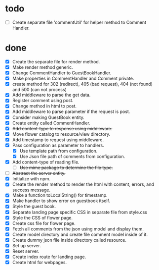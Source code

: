 # todo

- [ ] Create separate file 'commentUtil' for helper method to Comment Handler. 

# done

- [x] Create the separate file for render method.
- [x] Make render method generic.
- [x] Change CommentHandler to GuestBookHandler.
- [x] Make properties in CommentHandler and Comment private.
- [x] create method for 302 (redirect), 405 (bad request), 404 (not found) and 500 (can not process)
- [x] Add middleware to parse the get data.
- [x] Register comment using post.
 - [x] Change method in html to post.
 - [x] Add middleware to parse parameter if the request is post.
- [x] Consider making GuestBook entity.
- [x] Create entity called CommentHandler.
- [x] ~~Add content-type to response using middleware.~~
- [x] Move flower catalog to resource/view directory.
- [x] Add timestamp to request using middleware.
- [x] Pass configuration as parameter to handlers.
  - [x] Use template path from configuration.
  - [x] Use Json file path of comments from configuration.
- [x] Add content-type of reading file.
  - [ ] ~~Use mime package to determine the file type.~~
- [ ] ~~Abstract the server entity.~~
- [x] Initialize with npm.
- [x] Create the render method to render the html with content, errors, and success message.
- [x] Make a function toLocalString() for timestamp.
- [x] Make handler to show error on guestbook itself.
- [x] Style the guest book.
- [x] Separate landing page specific CSS in separate file from style.css
- [x] Style the CSS of flower page.
- [x] Create css file for flower page.
- [x] Fetch all comments from the json using model and display them.
- [x] Create model directory and create file comment model inside of it.
- [x] Create dummy json file inside directory called resource.
- [x] Set up server.
- [x] Reset server.
- [x] Create index route for landing page.
- [x] Create html for webpages.
